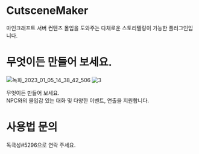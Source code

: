 # CutsceneMaker
마인크래프트 서버 컨텐츠 몰입을 도와주는 다채로운 스토리텔링이 가능한 플러그인입니다.

# 무엇이든 만들어 보세요.
![녹화_2023_01_05_14_38_42_506](https://user-images.githubusercontent.com/114675706/210715804-004790dc-6a90-45aa-aed7-512ccb2ee9d4.gif)
![3](https://user-images.githubusercontent.com/114675706/210715842-63e02c59-2a7f-4919-8b21-01cd3c17261f.gif)

무엇이든 만들어 보세요.  
NPC와의 몰입감 있는 대화 및 다양한 이벤트, 연출을 지원합니다.

# 사용법 문의
독극성#5296으로 연락 주세요.
